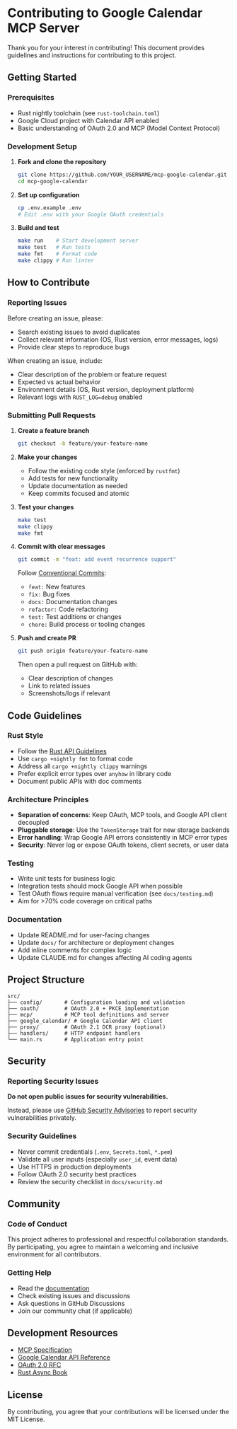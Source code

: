 # Contributing to Google Calendar MCP Server

Thank you for your interest in contributing! This document provides guidelines and instructions for contributing to this project.

## Getting Started

### Prerequisites
- Rust nightly toolchain (see `rust-toolchain.toml`)
- Google Cloud project with Calendar API enabled
- Basic understanding of OAuth 2.0 and MCP (Model Context Protocol)

### Development Setup

1. **Fork and clone the repository**
   ```bash
   git clone https://github.com/YOUR_USERNAME/mcp-google-calendar.git
   cd mcp-google-calendar
   ```

2. **Set up configuration**
   ```bash
   cp .env.example .env
   # Edit .env with your Google OAuth credentials
   ```

3. **Build and test**
   ```bash
   make run    # Start development server
   make test   # Run tests
   make fmt    # Format code
   make clippy # Run linter
   ```

## How to Contribute

### Reporting Issues

Before creating an issue, please:
- Search existing issues to avoid duplicates
- Collect relevant information (OS, Rust version, error messages, logs)
- Provide clear steps to reproduce bugs

When creating an issue, include:
- Clear description of the problem or feature request
- Expected vs actual behavior
- Environment details (OS, Rust version, deployment platform)
- Relevant logs with `RUST_LOG=debug` enabled

### Submitting Pull Requests

1. **Create a feature branch**
   ```bash
   git checkout -b feature/your-feature-name
   ```

2. **Make your changes**
   - Follow the existing code style (enforced by `rustfmt`)
   - Add tests for new functionality
   - Update documentation as needed
   - Keep commits focused and atomic

3. **Test your changes**
   ```bash
   make test
   make clippy
   make fmt
   ```

4. **Commit with clear messages**
   ```bash
   git commit -m "feat: add event recurrence support"
   ```

   Follow [Conventional Commits](https://www.conventionalcommits.org/):
   - `feat:` New features
   - `fix:` Bug fixes
   - `docs:` Documentation changes
   - `refactor:` Code refactoring
   - `test:` Test additions or changes
   - `chore:` Build process or tooling changes

5. **Push and create PR**
   ```bash
   git push origin feature/your-feature-name
   ```
   Then open a pull request on GitHub with:
   - Clear description of changes
   - Link to related issues
   - Screenshots/logs if relevant

## Code Guidelines

### Rust Style
- Follow the [Rust API Guidelines](https://rust-lang.github.io/api-guidelines/)
- Use `cargo +nightly fmt` to format code
- Address all `cargo +nightly clippy` warnings
- Prefer explicit error types over `anyhow` in library code
- Document public APIs with doc comments

### Architecture Principles
- **Separation of concerns**: Keep OAuth, MCP tools, and Google API client decoupled
- **Pluggable storage**: Use the `TokenStorage` trait for new storage backends
- **Error handling**: Wrap Google API errors consistently in MCP error types
- **Security**: Never log or expose OAuth tokens, client secrets, or user data

### Testing
- Write unit tests for business logic
- Integration tests should mock Google API when possible
- Test OAuth flows require manual verification (see `docs/testing.md`)
- Aim for >70% code coverage on critical paths

### Documentation
- Update README.md for user-facing changes
- Update `docs/` for architecture or deployment changes
- Add inline comments for complex logic
- Update CLAUDE.md for changes affecting AI coding agents

## Project Structure

```
src/
├── config/       # Configuration loading and validation
├── oauth/        # OAuth 2.0 + PKCE implementation
├── mcp/          # MCP tool definitions and server
├── google_calendar/ # Google Calendar API client
├── proxy/        # OAuth 2.1 DCR proxy (optional)
├── handlers/     # HTTP endpoint handlers
└── main.rs       # Application entry point
```

## Security

### Reporting Security Issues
**Do not open public issues for security vulnerabilities.**

Instead, please use [GitHub Security Advisories](https://github.com/kamekamek/mcp-google-calendar/security/advisories/new) to report security vulnerabilities privately.

### Security Guidelines
- Never commit credentials (`.env`, `Secrets.toml`, `*.pem`)
- Validate all user inputs (especially `user_id`, event data)
- Use HTTPS in production deployments
- Follow OAuth 2.0 security best practices
- Review the security checklist in `docs/security.md`

## Community

### Code of Conduct
This project adheres to professional and respectful collaboration standards. By participating, you agree to maintain a welcoming and inclusive environment for all contributors.

### Getting Help
- Read the [documentation](docs/)
- Check existing issues and discussions
- Ask questions in GitHub Discussions
- Join our community chat (if applicable)

## Development Resources

- [MCP Specification](https://modelcontextprotocol.io/)
- [Google Calendar API Reference](https://developers.google.com/calendar/api/v3/reference)
- [OAuth 2.0 RFC](https://datatracker.ietf.org/doc/html/rfc6749)
- [Rust Async Book](https://rust-lang.github.io/async-book/)

## License

By contributing, you agree that your contributions will be licensed under the MIT License.
